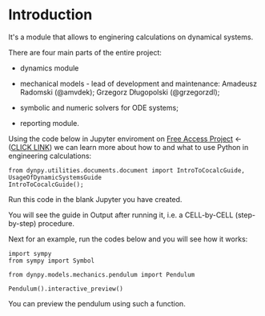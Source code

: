 # Introduction

It's a module that allows to enginering calculations on dynamical systems. 

There are four main parts of the entire project:

- dynamics module

- mechanical models - lead of development and maintenance: Amadeusz Radomski (@amvdek); Grzegorz Długopolski (@grzegorzdl);

- symbolic and numeric solvers for ODE systems;

- reporting module.

Using the code below in Jupyter enviroment on [Free Access Project](https://cocalc.com/app?project-invite=hXnPFLqokQsoK6TG) <- ([CLICK LINK](https://cocalc.com/app?project-invite=hXnPFLqokQsoK6TG)) we can learn more about how to and what to use Python in engineering calculations:

    from dynpy.utilities.documents.document import IntroToCocalcGuide, UsageOfDynamicSystemsGuide
    IntroToCocalcGuide();

Run this code in the blank Jupyter you have created.

You will see the guide in Output after running it, i.e. a CELL-by-CELL (step-by-step) procedure. 

Next for an example, run the codes below and you will see how it works:

    import sympy 
    from sympy import Symbol
    
    from dynpy.models.mechanics.pendulum import Pendulum
    
    Pendulum().interactive_preview()

You can preview the pendulum using such a function.
